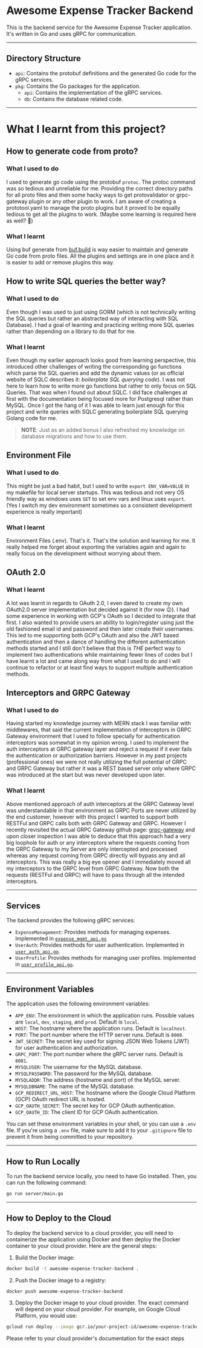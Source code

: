 # Awesome Expense Tracker Backend

This is the backend service for the Awesome Expense Tracker application. It's written in Go and uses gRPC for communication.

---

## Directory Structure

- `api`: Contains the protobuf definitions and the generated Go code for the gRPC services.
- `pkg`: Contains the Go packages for the application.
  - `api`: Contains the implementation of the gRPC services.
  - `db`: Contains the database related code.

---

# What I learnt from this project?

## How to generate code from proto?

### What I used to do

I used to generate go code using the protobuf `protoc`. The protoc command was so tedious and unreliable for me. Providing the correct directory paths for all proto files and then some hacky ways to get protovalidator or grpc-gateway plugin or any other plugin to work. I am aware of creating a prototool.yaml to manage the proto plugins but it proved to be equally tedious to get all the plugins to work. (Maybe some learning is required here as well? 🙂)

### What I learnt

Using buf generate from [buf.build](https://buf.build/) is way easier to maintain and generate Go code from proto files. All the plugins and settings are in one place and it is easier to add or remove plugins this way.

## How to write SQL queries the better way?

### What I used to do

Even though I was used to just using GORM (which is not technically writing the SQL queries but rather an abstracted way of interacting with SQL Database). I had a goal of learning and practicing writing more SQL queries rather than depending on a library to do that for me.

### What I learnt

Even though my earlier approach looks good from learning perspective, this introduced other challenges of writing the corresponding go functions which parse the SQL queries and add the dynamic values (or as official website of SQLC describes it: _boilerplate SQL querying code_). I was not here to learn how to write more go functions but rather to only focus on SQL Queries. That was when I found out about SQLC. I did face challenges at first with the documentation being focused more for Postgresql rather than MySQL. Once I got the hang of it I was able to learn just enough for this project and write queries with SQLC generating boilerplate SQL querying Golang code for me.

> **NOTE**: Just as an added bonus I also refreshed my knowledge on database migrations and how to use them.

## Environment File

### What I used to do

This might be just a bad habit, but I used to write `export ENV_VAR=VALUE` in my makefile for local server startups. This was tedious and not very OS friendly way as windows uses `SET` to set env vars and linux uses `export`. (Yes I switch my dev environment sometimes so a consistent development experience is really important)

### What I learnt

Environment Files (.env). That's it. That's the solution and learning for me. It really helped me forget about exporting the variables again and again to really focus on the development without worrying about them.

## OAuth 2.0

### What I learnt

A lot was learnt in regards to OAuth 2.0, I even dared to create my own OAuth2.0 server implementation but decided against it (for now 😉). I had some experience in working with GCP's OAuth so I decided to integrate that first. I also wanted to provide users an ability to login/register using just the old fashioned email id and password and then later create their usernames. This led to me supporting both GCP's OAuth and also the JWT based authentication and then a dance of handling the different authentication methods started and I still don't believe that this is _THE_ perfect way to implement two authentications while maintaining fewer lines of codes but I have learnt a lot and came along way from what I used to do and I will continue to refactor or at least find ways to support multiple authentication methods.

## Interceptors and GRPC Gateway

### What I used to do

Having started my knowledge journey with MERN stack I was familiar with middlewares, that said the current implementation of interceptors in GRPC Gateway environment that I used to follow specially for authentication interceptors was somewhat in my opinion wrong. I used to implement the auth interceptors at GRPC gateway layer and reject a request if it ever fails the authentication or authorization barriers. However in my past projects (professional ones) we were not really utilizing the full potential of GRPC and GRPC Gateway but rather it was a REST based server only where GRPC was introduced at the start but was never developed upon later.

### What I learnt

Above mentioned approach of auth interceptors at the GRPC Gateway level was understandable in that environment as GRPC Ports are never utilized by the end customer, however with this project I wanted to support both RESTFul and GRPC calls both with GRPC Gateway and GRPC. However I recently revisited the actual GRPC Gateway github page: [grpc-gateway](https://github.com/grpc-ecosystem/grpc-gateway) and upon closer inspection I was able to deduce that this approach had a very big loophole for auth or any interceptors where the requests coming from the GRPC Gateway to my Server are only intercepted and processed whereas any request coming from GRPC directly will bypass any and all interceptors. This was really a big eye opener and I immediately moved all my interceptors to the GRPC level from GRPC Gateway. Now both the requests (RESTFul and GRPC) will have to pass through all the intended interceptors.

---

## Services

The backend provides the following gRPC services:

- `ExpenseManagement`: Provides methods for managing expenses. Implemented in [`expense_mgmt_api.go`](..\awesome-expense-tracker-backend\pkg\api\expense_mgmt_api.go)
- `UserAuth`: Provides methods for user authentication. Implemented in [`user_auth_api.go`](..\awesome-expense-tracker-backend\pkg\api\user_auth_api.go).
- `UserProfile`: Provides methods for managing user profiles. Implemented in [`user_profile_api.go`](..\awesome-expense-tracker-backend\pkg\api\user_profile_api.go).

---

## Environment Variables

The application uses the following environment variables:

- `APP_ENV`: The environment in which the application runs. Possible values are `local`, `dev`, `staging`, and `prod`. Default is `local`.
- `HOST`: The hostname where the application runs. Default is `localhost`.
- `PORT`: The port number where the HTTP server runs. Default is `8080`.
- `JWT_SECRET`: The secret key used for signing JSON Web Tokens (JWT) for user authentication and authorization.
- `GRPC_PORT`: The port number where the gRPC server runs. Default is `8081`.
- `MYSQLUSER`: The username for the MySQL database.
- `MYSQLPASSWORD`: The password for the MySQL database.
- `MYSQLADDR`: The address (hostname and port) of the MySQL server.
- `MYSQLDBNAME`: The name of the MySQL database.
- `GCP_REDIRECT_URL_HOST`: The hostname where the Google Cloud Platform (GCP) OAuth redirect URL is hosted.
- `GCP_OAUTH_SECRET`: The secret key for GCP OAuth authentication.
- `GCP_OAUTH_ID`: The client ID for GCP OAuth authentication.

You can set these environment variables in your shell, or you can use a `.env` file. If you're using a `.env` file, make sure to add it to your `.gitignore` file to prevent it from being committed to your repository.

---

## How to Run Locally

To run the backend service locally, you need to have Go installed. Then, you can run the following command:

```sh
go run server/main.go
```

---

## How to Deploy to the Cloud

To deploy the backend service to a cloud provider, you will need to containerize the application using Docker and then deploy the Docker container to your cloud provider. Here are the general steps:

1. Build the Docker image:

```sh
docker build -t awesome-expense-tracker-backend .
```

2. Push the Docker image to a registry:

```sh
docker push awesome-expense-tracker-backend
```

3. Deploy the Docker image to your cloud provider. The exact command will depend on your cloud provider. For example, on Google Cloud Platform, you would use:

```sh
gcloud run deploy --image gcr.io/your-project-id/awesome-expense-tracker-backend
```

Please refer to your cloud provider's documentation for the exact steps
